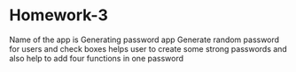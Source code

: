 # Homework-3
Name of the app is Generating password 
app Generate random password for users 
and check boxes helps user to create some strong passwords 
and also help to add four functions in one password  

